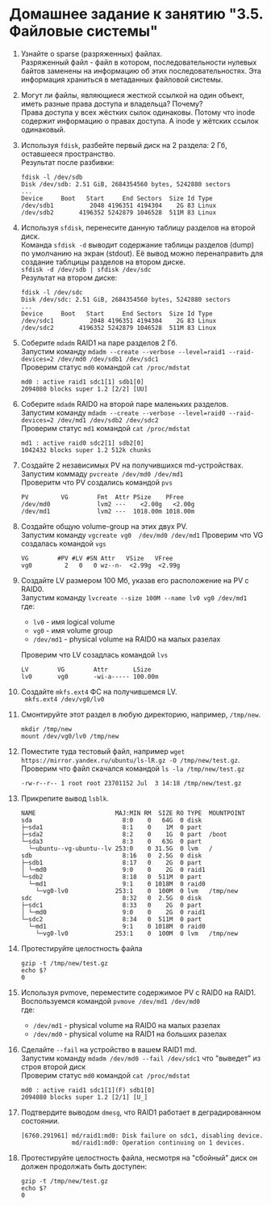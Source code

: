 # Домашнее задание к занятию "3.5. Файловые системы"

1. Узнайте о sparse (разряженных) файлах.  
    Разряженный файл - файл в котором, последовательности нулевых байтов заменены на информацию об этих последовательностях. Эта информация храниться в метаданных файловой системы.  
1. Могут ли файлы, являющиеся жесткой ссылкой на один объект, иметь разные права доступа и владельца? Почему?  
    Права доступа у всех жёстких сылок одинаковы. Потому что inode содержит информацию о правах доступа. А inode у жётских ссылок одинаковый.  
1. Используя `fdisk`, разбейте первый диск на 2 раздела: 2 Гб, оставшееся пространство.  
    Результат после разбивки:  
    ```
    fdisk -l /dev/sdb
    Disk /dev/sdb: 2.51 GiB, 2684354560 bytes, 5242880 sectors
    ...
    Device     Boot   Start     End Sectors  Size Id Type
    /dev/sdb1          2048 4196351 4194304    2G 83 Linux
    /dev/sdb2       4196352 5242879 1046528  511M 83 Linux
    ```

1. Используя `sfdisk`, перенесите данную таблицу разделов на второй диск.  
    Команда `sfdisk -d` выводит содержание таблицы разделов (dump) по умолчанию на экран (stdout). Её вывод можно перенаправить для создание таблцицы разделов на втором диске.  
    `sfdisk -d /dev/sdb | sfdisk /dev/sdc`  
    Результат на втором диске:  
    ```
    fdisk -l /dev/sdc
    Disk /dev/sdc: 2.51 GiB, 2684354560 bytes, 5242880 sectors
    ...
    Device     Boot   Start     End Sectors  Size Id Type
    /dev/sdc1          2048 4196351 4194304    2G 83 Linux
    /dev/sdc2       4196352 5242879 1046528  511M 83 Linux
    ```
  
1. Соберите `mdadm` RAID1 на паре разделов 2 Гб.  
    Запустим команду  `mdadm --create --verbose --level=raid1 --raid-devices=2 /dev/md0 /dev/sdb1 /dev/sdc1`  
    Проверим статус `md0` командой `cat /proc/mdstat`  
    ```
    md0 : active raid1 sdc1[1] sdb1[0]
    2094080 blocks super 1.2 [2/2] [UU]
    ```
    
1. Соберите `mdadm` RAID0 на второй паре маленьких разделов.  
    Запустим команду  `mdadm --create --verbose --level=raid0 --raid-devices=2 /dev/md1 /dev/sdb2 /dev/sdc2`  
    Проверим статус `md1` командой `cat /proc/mdstat`  
    ```
    md1 : active raid0 sdc2[1] sdb2[0]
    1042432 blocks super 1.2 512k chunks
    ```
    
1. Создайте 2 независимых PV на получившихся md-устройствах.  
    Запустим коммаду `pvcreate /dev/md0 /dev/md1`  
    Проверитм что PV создались командой `pvs`  
    ```
    PV         VG        Fmt  Attr PSize    PFree
    /dev/md0             lvm2 ---    <2.00g   <2.00g
    /dev/md1             lvm2 ---  1018.00m 1018.00m
    ```
    
1. Создайте общую volume-group на этих двух PV.  
    Запустим команду `vgcreate vg0  /dev/md0 /dev/md1` 
    Проверим что VG создалась командой `vgs` 
    ```
    VG        #PV #LV #SN Attr   VSize   VFree
    vg0         2   0   0 wz--n-  <2.99g  <2.99g
    ```
    
1. Создайте LV размером 100 Мб, указав его расположение на PV с RAID0.  
    Запустим команду `lvcreate --size 100M --name lv0 vg0 /dev/md1`  
    где:  
    * `lv0` - имя logical volume  
    * `vg0` - имя volume group  
    * `/dev/md1` - physical volume на RAID0 на малых разелах  
    
    Проверим что LV созадлась командой `lvs` 
    ```
    LV        VG        Attr       LSize
    lv0       vg0       -wi-a----- 100.00m
    ```
1. Создайте `mkfs.ext4` ФС на получившемся LV.  
    ` mkfs.ext4 /dev/vg0/lv0`  
1. Смонтируйте этот раздел в любую директорию, например, `/tmp/new`.  
    ```
    mkdir /tmp/new
    mount /dev/vg0/lv0 /tmp/new
    ```
1. Поместите туда тестовый файл, например `wget https://mirror.yandex.ru/ubuntu/ls-lR.gz -O /tmp/new/test.gz`.  
    Проверим что файл скачался командой `ls -la /tmp/new/test.gz`  
    ```
    -rw-r--r-- 1 root root 23701152 Jul  3 14:18 /tmp/new/test.gz
    ```
1. Прикрепите вывод `lsblk`. 
    ``` 
    NAME                      MAJ:MIN RM  SIZE RO TYPE  MOUNTPOINT
    sda                         8:0    0   64G  0 disk
    ├─sda1                      8:1    0    1M  0 part
    ├─sda2                      8:2    0    1G  0 part  /boot
    └─sda3                      8:3    0   63G  0 part
      └─ubuntu--vg-ubuntu--lv 253:0    0 31.5G  0 lvm   /
    sdb                         8:16   0  2.5G  0 disk
    ├─sdb1                      8:17   0    2G  0 part
    │ └─md0                     9:0    0    2G  0 raid1
    └─sdb2                      8:18   0  511M  0 part
      └─md1                     9:1    0 1018M  0 raid0
        └─vg0-lv0             253:1    0  100M  0 lvm   /tmp/new
    sdc                         8:32   0  2.5G  0 disk
    ├─sdc1                      8:33   0    2G  0 part
    │ └─md0                     9:0    0    2G  0 raid1
    └─sdc2                      8:34   0  511M  0 part
      └─md1                     9:1    0 1018M  0 raid0
        └─vg0-lv0             253:1    0  100M  0 lvm   /tmp/new  
    ```
1. Протестируйте целостность файла  
    ```
    gzip -t /tmp/new/test.gz
    echo $?
    0
    ```
1. Используя pvmove, переместите содержимое PV с RAID0 на RAID1. 
    Воспользуемся командой `pvmove /dev/md1 /dev/md0`  
    где:  
    * `/dev/md1` - physical volume на RAID0 на малых разелах 
    * `/dev/md0` - physical volume на RAID1 на больших разелах  
1. Сделайте `--fail` на устройство в вашем RAID1 md.  
    Запустим команду `mdadm /dev/md0 --fail /dev/sdc1` что "выведет" из строя второй диск  
    Проверим статус `md0` командой `cat /proc/mdstat`  
    ```
    md0 : active raid1 sdc1[1](F) sdb1[0]
    2094080 blocks super 1.2 [2/1] [U_]
    ```
1. Подтвердите выводом `dmesg`, что RAID1 работает в деградированном состоянии.  
    ```
    [6760.291961] md/raid1:md0: Disk failure on sdc1, disabling device.
                  md/raid1:md0: Operation continuing on 1 devices.
    ```
1. Протестируйте целостность файла, несмотря на "сбойный" диск он должен продолжать быть доступен:  
    ```
    gzip -t /tmp/new/test.gz
    echo $?
    0
    ```
  

  
